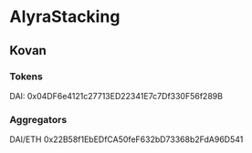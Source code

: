 # AlyraStacking

## Kovan
### Tokens
DAI: 0x04DF6e4121c27713ED22341E7c7Df330F56f289B

### Aggregators
DAI/ETH 0x22B58f1EbEDfCA50feF632bD73368b2FdA96D541
